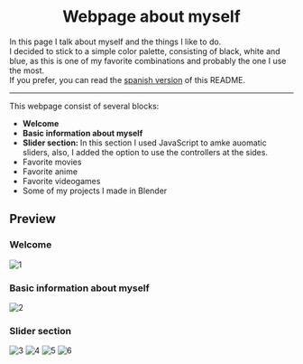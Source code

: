 <h1 align="center">Webpage about myself</h1>
In this page I talk about myself and the things I like to do.
<br>
I decided to stick to a simple color palette, consisting of black, white and blue, as this is one of my favorite combinations and probably the one I use the most.
<br>
If you prefer, you can read the <a href="https://github.com/YnotAlcaraz/Principal/blob/main/README-ESP.md">spanish version</a> of this README.
<br>
<hr>
This webpage consist of several blocks:
<ul>
    <li><b>Welcome</b></li>
    <li><b>Basic information about myself</b></li>
    <li><b>Slider section: </b>In this section I used JavaScript to amke auomatic sliders, also, I added the option to use the controllers at the sides.</b>
            <li>Favorite movies</li>
            <li>Favorite anime</li>
            <li>Favorite videogames</li>
            <li>Some of my projects I made in Blender</li>
        </ul>
</ul>

<h2>Preview</h2>
<h3>Welcome</h3>
<img src="https://user-images.githubusercontent.com/118568162/202801107-10697a5e-bf25-4499-ae45-68c74a4d26c6.PNG" alt="1">
<h3>Basic information about myself</h3>
<img src="https://user-images.githubusercontent.com/118568162/202801149-fe04a68f-acfb-4013-8772-c663b771ea65.PNG" alt="2">
<h3>Slider section</h3>
<img src="https://user-images.githubusercontent.com/118568162/202801163-d426b15c-f83b-4af2-8488-c6327b970173.PNG" alt="3">
<img src="https://user-images.githubusercontent.com/118568162/202801178-22961551-9a4b-4f85-a040-7bfad6d9106e.PNG" alt="4">
<img src="https://user-images.githubusercontent.com/118568162/202801188-e5da0889-ea1b-4a88-90b9-556bb3a6da62.PNG" alt="5">
<img src="https://user-images.githubusercontent.com/118568162/202811356-51111354-236f-4b6c-b12c-a00a212b318d.PNG" alt="6">
